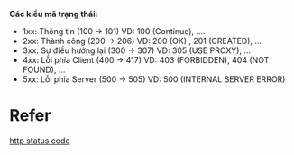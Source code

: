 **Các kiểu mã trạng thái:**

- 1xx: Thông tin (100 -> 101)
VD: 100 (Continue), ….
- 2xx: Thành công (200 -> 206)
VD: 200 (OK) , 201 (CREATED), …
- 3xx: Sự điều hướng lại (300 -> 307)
VD: 305 (USE PROXY), …
- 4xx: Lỗi phía Client (400 -> 417)
VD: 403 (FORBIDDEN), 404 (NOT FOUND), …
- 5xx: Lỗi phía Server (500 -> 505)
VD: 500 (INTERNAL SERVER ERROR)

# Refer
[http status code](https://topdev.vn/blog/http-status-code-la-gi/)